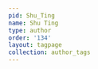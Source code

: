 ```yaml
---
pid: Shu_Ting
name: Shu Ting
type: author
order: '134'
layout: tagpage
collection: author_tags
---
```

